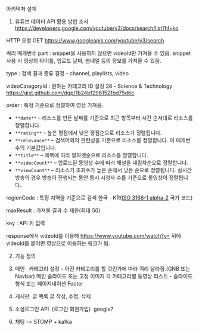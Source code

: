 아키텍처 설계





1. 유튜브 데이터 API 활용 방법 조사
https://developers.google.com/youtube/v3/docs/search/list?hl=ko

HTTP 요청
GET https://www.googleapis.com/youtube/v3/search

쿼리 매개변수
part : snippet을 사용하지 않으면 videoId만 가져올 수 있음.
snippet 사용 시 영상의 타이틀, 업로드 날짜, 썸네일 등의 정보를 가져올 수 있음.

type : 검색 결과 종류 결정 - channel, playlists, video

videoCategoryId : 원하는 카테고리 ID 설정
28 - Science & Technology
https://gist.github.com/dgp/1b24bf2961521bd75d6c

order : 특정 기준으로 정렬하여 영상 가져옴.
- `**date**` – 리소스를 만든 날짜를 기준으로 최근 항목부터 시간 순서대로 리소스를 정렬합니다.
- `**rating**` – 높은 평점에서 낮은 평점순으로 리소스가 정렬됩니다.
- `**relevance**` – 검색어와의 관련성을 기준으로 리소스를 정렬합니다. 이 매개변수의 기본값입니다.
- `**title**` – 제목에 따라 알파벳순으로 리소스를 정렬합니다.
- `**videoCount**` – 업로드된 동영상 수에 따라 채널을 내림차순으로 정렬합니다.
- `**viewCount**` – 리소스가 조회수가 높은 순에서 낮은 순으로 정렬됩니다. 실시간 방송의 경우 방송이 진행되는 동안 동시 시청자 수를 기준으로 동영상이 정렬됩니다.

regionCode : 특정 지역을 기준으로 검색
한국 - KR([ISO 3166-1 alpha-2](http://www.iso.org/iso/country_codes/iso_3166_code_lists/country_names_and_code_elements.htm) 국가 코드)

maxResult : 가져올 결과 수 제한(최대 50)

key : API 키 입력

response에서 videoId를 이용해 https://www.youtube.com/watch?v= 뒤에 videoId를 붙이면 영상으로 이동하는 링크가 됨.

2. 기능 정의
1. 메인  
    카테고리 설정 - 어떤 카테고리를 할 것인가에 따라 쿼리 달라짐.(GNB 또는 Navbar)
	메인 슬라이드 또는 고정 이미지
	각 카테고리별 동영상 리스트 - 슬라이드 형식 또는 페이지네이션
	Footer
	
2. 게시판 
	글 목록
	글 작성, 수정, 삭제
	
    
3. 소셜로그인 API  (로그인 회원가입)  google?
    
4. 채팅 -> STOMP + kafka



